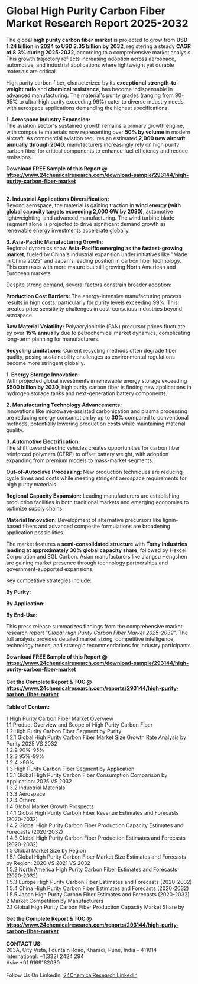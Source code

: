 <h1>Global High Purity Carbon Fiber Market Research Report 2025-2032</h1><p>The global <strong>high purity carbon fiber market</strong> is projected to grow from <strong>USD 1.24 billion in 2024 to USD 2.35 billion by 2032</strong>, registering a steady <strong>CAGR of 8.3% during 2025-2032</strong>, according to a comprehensive market analysis. This growth trajectory reflects increasing adoption across aerospace, automotive, and industrial applications where lightweight yet durable materials are critical.</p><p>High purity carbon fiber, characterized by its <strong>exceptional strength-to-weight ratio</strong> and <strong>chemical resistance</strong>, has become indispensable in advanced manufacturing. The material's purity grades (ranging from 90-95% to ultra-high purity exceeding 99%) cater to diverse industry needs, with aerospace applications demanding the highest specifications.</p><p><strong>1. Aerospace Industry Expansion:</strong><br>
The aviation sector's sustained growth remains a primary growth engine, with composite materials now representing over <strong>50% by volume</strong> in modern aircraft. As commercial aviation requires an estimated <strong>2,000 new aircraft annually through 2040</strong>, manufacturers increasingly rely on high purity carbon fiber for critical components to enhance fuel efficiency and reduce emissions.</p><div><b>Download FREE Sample of this Report @ 
            <a href="https://www.24chemicalresearch.com/download-sample/293144/high-purity-carbon-fiber-market">
            https://www.24chemicalresearch.com/download-sample/293144/high-purity-carbon-fiber-market</a></b></div><br><p><strong>2. Industrial Applications Diversification:</strong><br>
Beyond aerospace, the material is gaining traction in <strong>wind energy (with global capacity targets exceeding 2,000 GW by 2030)</strong>, automotive lightweighting, and advanced manufacturing. The wind turbine blade segment alone is projected to drive significant demand growth as renewable energy investments accelerate globally.</p><p><strong>3. Asia-Pacific Manufacturing Growth:</strong><br>
Regional dynamics show <strong>Asia-Pacific emerging as the fastest-growing market</strong>, fueled by China's industrial expansion under initiatives like "Made in China 2025" and Japan's leading position in carbon fiber technology. This contrasts with more mature but still growing North American and European markets.</p><p>Despite strong demand, several factors constrain broader adoption:</p><p><strong>Production Cost Barriers:</strong> The energy-intensive manufacturing process results in high costs, particularly for purity levels exceeding 99%. This creates price sensitivity challenges in cost-conscious industries beyond aerospace.</p><p><strong>Raw Material Volatility:</strong> Polyacrylonitrile (PAN) precursor prices fluctuate by over <strong>15% annually</strong> due to petrochemical market dynamics, complicating long-term planning for manufacturers.</p><p><strong>Recycling Limitations:</strong> Current recycling methods often degrade fiber quality, posing sustainability challenges as environmental regulations become more stringent globally.</p><p><strong>1. Energy Storage Innovation:</strong><br>
With projected global investments in renewable energy storage exceeding <strong>$500 billion by 2030</strong>, high purity carbon fiber is finding new applications in hydrogen storage tanks and next-generation battery components.</p><p><strong>2. Manufacturing Technology Advancements:</strong><br>
Innovations like microwave-assisted carbonization and plasma processing are reducing energy consumption by up to <strong>30%</strong> compared to conventional methods, potentially lowering production costs while maintaining material quality.</p><p><strong>3. Automotive Electrification:</strong><br>
The shift toward electric vehicles creates opportunities for carbon fiber reinforced polymers (CFRP) to offset battery weight, with adoption expanding from premium models to mass-market segments.</p><p><strong>Out-of-Autoclave Processing: </strong>New production techniques are reducing cycle times and costs while meeting stringent aerospace requirements for high purity materials.</p><p><strong>Regional Capacity Expansion:</strong> Leading manufacturers are establishing production facilities in both traditional markets and emerging economies to optimize supply chains.</p><p><strong>Material Innovation: </strong>Development of alternative precursors like lignin-based fibers and advanced composite formulations are broadening application possibilities.</p><p>The market features a <strong>semi-consolidated structure</strong> with <strong>Toray Industries leading at approximately 30% global capacity share</strong>, followed by Hexcel Corporation and SGL Carbon. Asian manufacturers like Jiangsu Hengshen are gaining market presence through technology partnerships and government-supported expansions.</p><p>Key competitive strategies include:</p><p><strong>By Purity:</strong></p><p><strong>By Application:</strong></p><p><strong>By End-Use:</strong></p><p>This press release summarizes findings from the comprehensive market research report "<em>Global High Purity Carbon Fiber Market 2025-2032</em>". The full analysis provides detailed market sizing, competitive intelligence, technology trends, and strategic recommendations for industry participants.</p><div><b>Download FREE Sample of this Report @ 
            <a href="https://www.24chemicalresearch.com/download-sample/293144/high-purity-carbon-fiber-market">
            https://www.24chemicalresearch.com/download-sample/293144/high-purity-carbon-fiber-market</a></b></div><br><div><b>Get the Complete Report & TOC @ 
            <a href="https://www.24chemicalresearch.com/reports/293144/high-purity-carbon-fiber-market">
            https://www.24chemicalresearch.com/reports/293144/high-purity-carbon-fiber-market</a></b></div><br>
            <b>Table of Content:</b><p>1 High Purity Carbon Fiber Market Overview<br />
    1.1 Product Overview and Scope of High Purity Carbon Fiber<br />
    1.2 High Purity Carbon Fiber Segment by Purity<br />
        1.2.1 Global High Purity Carbon Fiber Market Size Growth Rate Analysis by Purity 2025 VS 2032<br />
        1.2.2 90%-95%<br />
        1.2.3 95%-99%<br />
        1.2.4 >99%<br />
    1.3 High Purity Carbon Fiber Segment by Application<br />
        1.3.1 Global High Purity Carbon Fiber Consumption Comparison by Application: 2025 VS 2032<br />
        1.3.2 Industrial Materials<br />
        1.3.3 Aerospace<br />
        1.3.4 Others<br />
    1.4 Global Market Growth Prospects<br />
        1.4.1 Global High Purity Carbon Fiber Revenue Estimates and Forecasts (2020-2032)<br />
        1.4.2 Global High Purity Carbon Fiber Production Capacity Estimates and Forecasts (2020-2032)<br />
        1.4.3 Global High Purity Carbon Fiber Production Estimates and Forecasts (2020-2032)<br />
    1.5 Global Market Size by Region<br />
        1.5.1 Global High Purity Carbon Fiber Market Size Estimates and Forecasts by Region: 2020 VS 2021 VS 2032<br />
        1.5.2 North America High Purity Carbon Fiber Estimates and Forecasts (2020-2032)<br />
        1.5.3 Europe High Purity Carbon Fiber Estimates and Forecasts (2020-2032)<br />
        1.5.4 China High Purity Carbon Fiber Estimates and Forecasts (2020-2032)<br />
        1.5.5 Japan High Purity Carbon Fiber Estimates and Forecasts (2020-2032)<br />
2 Market Competition by Manufacturers<br />
    2.1 Global High Purity Carbon Fiber Production Capacity Market Share by</p><div><b>Get the Complete Report & TOC @ 
            <a href="https://www.24chemicalresearch.com/reports/293144/high-purity-carbon-fiber-market">
            https://www.24chemicalresearch.com/reports/293144/high-purity-carbon-fiber-market</a></b></div><br><b>CONTACT US:</b><br>
            203A, City Vista, Fountain Road, Kharadi, Pune, India - 411014<br>
            International: +1(332) 2424 294<br>
            Asia: +91 9169162030 <br><br>
            Follow Us On LinkedIn: <a href="https://www.linkedin.com/company/24chemicalresearch/">24ChemicalResearch LinkedIn</a>